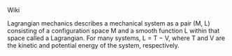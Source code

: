 Wiki

Lagrangian mechanics describes a mechanical system as a pair (M, L) consisting of a configuration space M and a smooth function 
L within that space called a Lagrangian. For many systems, L = T − V, where T and V are the kinetic and potential energy of the system, respectively.
